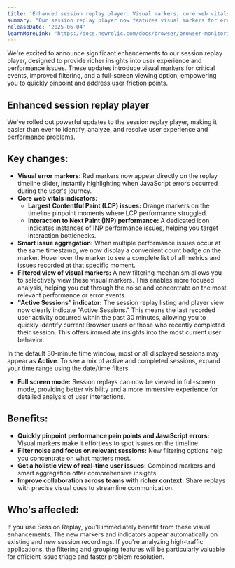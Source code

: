 ```yaml
---
title: 'Enhanced session replay player: Visual markers, core web vitals, and full-screen mode'
summary: "Our session replay player now features visual markers for errors and core web vitals, smart issue aggregation, and a new full-screen mode. These enhancements, along with improved filtering, provide richer insights for faster issue resolution."
releaseDate: '2025-06-04'
learnMoreLink: 'https://docs.newrelic.com/docs/browser/browser-monitoring/browser-pro-features/session-replay/get-started'
---
```


We're excited to announce significant enhancements to our session replay player, designed to provide richer insights into user experience and performance issues. These updates introduce visual markers for critical events, improved filtering, and a full-screen viewing option, empowering you to quickly pinpoint and address user friction points.

## Enhanced session replay player
We've rolled out powerful updates to the session replay player, making it easier than ever to identify, analyze, and resolve user experience and performance problems.

## Key changes:

- **Visual error markers:** Red markers now appear directly on the replay timeline slider, instantly highlighting when JavaScript errors occurred during the user's journey.
- **Core web vitals indicators:**
    - **Largest Contentful Paint (LCP) issues:** Orange markers on the timeline pinpoint moments where LCP performance struggled.
    - **Interaction to Next Paint (INP) performance:** A dedicated icon indicates instances of INP performance issues, helping you target interaction bottlenecks.
- **Smart issue aggregation:** When multiple performance issues occur at the same timestamp, we now display a convenient count badge on the marker. Hover over the marker to see a complete list of all metrics and issues recorded at that specific moment.
- **Filtered view of visual markers:** A new filtering mechanism allows you to selectively view these visual markers. This enables more focused analysis, helping you cut through the noise and concentrate on the most relevant performance or error events.
- **"Active Sessions" indicator:** The session replay listing and player view now clearly indicate "Active Sessions." This means the last recorded user activity occurred within the past 30 minutes, allowing you to quickly identify current Browser users or those who recently completed their session. This offers immediate insights into the most current user behavior.

<Callout variant="important">

In the default 30-minute time window, most or all displayed sessions may appear as **Active**. To see a mix of active and completed sessions, expand your time range using the date/time filters.

</Callout>

- **Full screen mode:** Session replays can now be viewed in full-screen mode, providing better visibility and a more immersive experience for detailed analysis of user interactions.

## Benefits:
- **Quickly pinpoint performance pain points and JavaScript errors:** Visual markers make it effortless to spot issues on the timeline.
- **Filter noise and focus on relevant sessions:** New filtering options help you concentrate on what matters most.
- **Get a holistic view of real-time user issues:** Combined markers and smart aggregation offer comprehensive insights.
- **Improve collaboration across teams with richer context:** Share replays with precise visual cues to streamline communication.

## Who's affected:
If you use Session Replay, you'll immediately benefit from these visual enhancements. The new markers and indicators appear automatically on existing and new session recordings. If you're analyzing high-traffic applications, the filtering and grouping features will be particularly valuable for efficient issue triage and faster problem resolution.